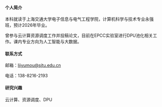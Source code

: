 #### 个人简介
本科就读于上海交通大学电子信息与电气工程学院，计算机科学与技术专业永强班，预计2026年毕业。

曾参与云计算资源调度工作并投稿论文，目前在EPCC实验室进行DPU池化相关工作。课内专业方向为人工智能与大数据。

#### 联系方式
邮箱：<span>liiyumou@sjtu.edu.cn</span>

电话：138-8216-2193

#### 研究兴趣
云计算、资源调度、DPU


